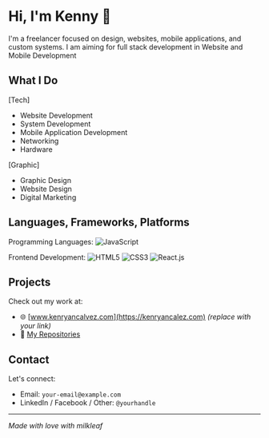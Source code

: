 # Hi, I'm Kenny 👋

I'm a freelancer focused on design, websites, mobile applications, and custom systems. I am aiming for full stack development in Website and Mobile Development

## What I Do

[Tech]
- Website Development
- System Development
- Mobile Application Development
- Networking
- Hardware

[Graphic]
- Graphic Design
- Website Design
- Digital Marketing

## Languages, Frameworks, Platforms

Programming Languages: 
![JavaScript](https://img.shields.io/badge/javascript-%23323330.svg?style=for-the-badge&logo=javascript&logoColor=%23F7DF1E)



Frontend Development:
![HTML5](https://img.shields.io/badge/html5-%23E34F26.svg?style=for-the-badge&logo=html5&logoColor=white)
![CSS3](https://img.shields.io/badge/css3-%231572B6.svg?style=for-the-badge&logo=css3&logoColor=white)
![React.js](https://img.shields.io/badge/reactjs-%231572B6.svg?style=for-the-badge&logo=reactjs&logoColor=white)
## Projects

Check out my work at:
- 🌐 [www.kenryancalvez.com](https://kenryancalez.com) *(replace with your link)*
- 📂 [My Repositories](https://github.com/leafykenny?tab=repositories)

## Contact

Let's connect:
- Email: `your-email@example.com`
- LinkedIn / Facebook / Other: `@yourhandle`

---

*Made with love with milkleaf*
